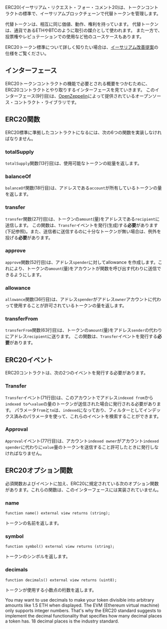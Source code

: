 ERC20(イーサリアム・リクエスト・フォー・コメント20)は、トークンコントラクトの標準で、イーサリアムブロックチェーンで代替トークンを管理します。

代替トークンは、相互に同じ価値、動作、権利を持っています。 代替トークンは、通貨であるETHやBTCのように取引の媒介として使われます。 また一方で、投票権やレピュテーションでの使用など他のユースケースもあります。

ERC20トークン標準について詳しく知りたい場合は、<a href="https://eips.ethereum.org/EIPS/eip-20" target="_blank">イーサリアム改善提案</a>の仕様をご覧ください。

## インターフェース

ERC20トークンコントラクトの機能で必要とされる概要をつかむために、ERC20コントラクトとやり取りするインターフェースを見ていきます。
このインターフェース(9行目)は、<a href="https://github.com/OpenZeppelin/openzeppelin-contracts/blob/v4.4.0/contracts/token/ERC20/IERC20.sol" target="_blank">OpenZeppelin</a>によって提供されているオープンソース・コントラクト・ライブラリです。

## ERC20関数

ERC20標準に準拠したコントラクトになるには、次の6つの関数を実装しなければなりません。

### totalSupply

`totalSupply`関数(13行目)は、使用可能なトークンの総量を返します。

### balanceOf

`balanceOf`関数(18行目)は、アドレスである`account`が所有しているトークンの量を返します。

### transfer

`transfer`関数(27行目)は、トークンの`amount`(量)をアドレスである`recipient`に送信します。
この関数は、`Transfer`イベントを発行(生成)する**必要**があります(下記参照)。また、送信者に送信するのに十分なトークンが無い場合は、例外を投げる**必要**があります。

### approve

`approve`関数(52行目)は、アドレス`spender`に対してallowance を作成します。これにより、トークンの`amount`(量)をアカウントが関数を呼び出す代わりに送信できるようにします。

### allowance

`allowance`関数(36行目)は、アドレス`spender`がアドレス`owner`アカウントに代わって使用することが許可されているトークンの量を返します。

### transferFrom

`transferFrom`関数(63行目)は、トークンの`amount`(量)をアドレス`sender`の代わりにアドレス`recipient`に送ります。
この関数は、`Transfer`イベントを発行する**必要**があります。

## ERC20イベント

ERC20コントラクトは、次の2つのイベントを発行する必要があります。

### Transfer

`Transfer`イベント(71行目)は、このアカウントでアドレス`indexed from`から`indexed to`へ`value`の量のトークンが送信された場合に発行される必要があります。 パラメータ`from`と`to`は、`indexed`になっており、フィルターとしてインデックス済みのパラメータを使って、これらのイベントを検索することができます。

### Approval

`Approval`イベント(77行目)は、アカウント`indexed owner`がアカウント`indexed spender`に代わりに`value`量のトークンを送信すること許可したときに発行しなければなりません。

## ERC20オプション関数

必須関数およびイベントに加え、ERC20に規定されている次のオプション関数があります。これらの関数は、このインターフェースには実装されていません。

### name

`function name() external view returns (string);`

トークンの名前を返します。

### symbol

`function symbol() external view returns (string);`

トークンのシンボルを返します。

### decimals

`function decimals() external view returns (uint8);`

トークンが使用する小数点の桁数を返します。

You may want to use decimals to make your token divisible into arbitrary amounts like 1.5 ETH when displayed. The EVM (Ethereum virtual machine) only supports integer numbers. That's why the ERC20 standard suggests to implement the decimal functionality that specifies how many decimal places a token has. 18 decimal places is the industry standard.
